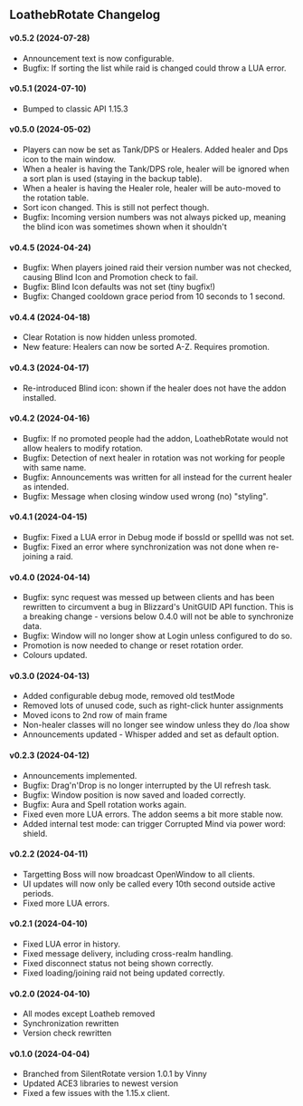 ## LoathebRotate Changelog


#### v0.5.2 (2024-07-28)
- Announcement text is now configurable.
- Bugfix: If sorting the list while raid is changed could throw a LUA error.

#### v0.5.1 (2024-07-10)
- Bumped to classic API 1.15.3

#### v0.5.0 (2024-05-02)
- Players can now be set as Tank/DPS or Healers. Added healer and Dps icon to the main window.
- When a healer is having the Tank/DPS role, healer will be ignored when a sort plan is used (staying in the backup table).
- When a healer is having the Healer role, healer will be auto-moved to the rotation table.
- Sort icon changed. This is still not perfect though.
- Bugfix: Incoming version numbers was not always picked up, meaning the blind icon was sometimes shown when it shouldn't

#### v0.4.5 (2024-04-24)
- Bugfix: When players joined raid their version number was not checked, causing Blind Icon and Promotion check to fail.
- Bugfix: Blind Icon defaults was not set (tiny bugfix!)
- Bugfix: Changed cooldown grace period from 10 seconds to 1 second.

#### v0.4.4 (2024-04-18)
- Clear Rotation is now hidden unless promoted.
- New feature: Healers can now be sorted A-Z. Requires promotion.

#### v0.4.3 (2024-04-17)
- Re-introduced Blind icon: shown if the healer does not have the addon installed.

#### v0.4.2 (2024-04-16)
- Bugfix: If no promoted people had the addon, LoathebRotate would not allow healers to modify rotation.
- Bugfix: Detection of next healer in rotation was not working for people with same name.
- Bugfix: Announcements was written for all instead for the current healer as intended.
- Bugfix: Message when closing window used wrong (no) "styling".

#### v0.4.1 (2024-04-15)
- Bugfix: Fixed a LUA error in Debug mode if bossId or spellId was not set.
- Bugfix: Fixed an error where synchronization was not done when re-joining a raid.

#### v0.4.0 (2024-04-14)
- Bugfix: sync request was messed up between clients and has been rewritten to
  circumvent a bug in Blizzard's UnitGUID API function.
  This is a breaking change - versions below 0.4.0 will not be able to synchronize data.
- Bugfix: Window will no longer show at Login unless configured to do so.
- Promotion is now needed to change or reset rotation order.
- Colours updated.

#### v0.3.0 (2024-04-13)
- Added configurable debug mode, removed old testMode
- Removed lots of unused code, such as right-click hunter assignments
- Moved icons to 2nd row of main frame
- Non-healer classes will no longer see window unless they do /loa show
- Announcements updated - Whisper added and set as default option.

#### v0.2.3 (2024-04-12)
- Announcements implemented.
- Bugfix: Drag'n'Drop is no longer interrupted by the UI refresh task.
- Bugfix: Window position is now saved and loaded correctly.
- Bugfix: Aura and Spell rotation works again.
- Fixed even more LUA errors. The addon seems a bit more stable now.
- Added internal test mode: can trigger Corrupted Mind via power word: shield.

#### v0.2.2 (2024-04-11)
- Targetting Boss will now broadcast OpenWindow to all clients.
- UI updates will now only be called every 10th second outside active periods.
- Fixed more LUA errors.

#### v0.2.1 (2024-04-10)
- Fixed LUA error in history.
- Fixed message delivery, including cross-realm handling.
- Fixed disconnect status not being shown correctly.
- Fixed loading/joining raid not being updated correctly.

#### v0.2.0 (2024-04-10)
- All modes except Loatheb removed
- Synchronization rewritten
- Version check rewritten

#### v0.1.0 (2024-04-04)
- Branched from SilentRotate version 1.0.1 by Vinny
- Updated ACE3 libraries to newest version
- Fixed a few issues with the 1.15.x client.
